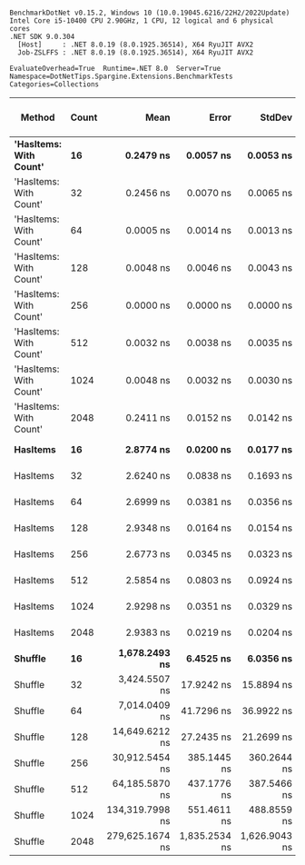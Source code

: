 ```

BenchmarkDotNet v0.15.2, Windows 10 (10.0.19045.6216/22H2/2022Update)
Intel Core i5-10400 CPU 2.90GHz, 1 CPU, 12 logical and 6 physical cores
.NET SDK 9.0.304
  [Host]     : .NET 8.0.19 (8.0.1925.36514), X64 RyuJIT AVX2
  Job-ZSLFFS : .NET 8.0.19 (8.0.1925.36514), X64 RyuJIT AVX2

EvaluateOverhead=True  Runtime=.NET 8.0  Server=True  
Namespace=DotNetTips.Spargine.Extensions.BenchmarkTests  Categories=Collections  

```
| Method                 | Count | Mean            | Error         | StdDev        | StdErr      | Median          | Min             | Q1              | Q3              | Max             | Op/s                | CI99.9% Margin | Iterations | Kurtosis | MValue | Skewness | Rank | LogicalGroup | Baseline | Code Size | Exceptions | Completed Work Items | Lock Contentions | Gen0   | Allocated |
|----------------------- |------ |----------------:|--------------:|--------------:|------------:|----------------:|----------------:|----------------:|----------------:|----------------:|--------------------:|---------------:|-----------:|---------:|-------:|---------:|-----:|------------- |--------- |----------:|-----------:|---------------------:|-----------------:|-------:|----------:|
| **&#39;HasItems: With Count&#39;** | **16**    |       **0.2479 ns** |     **0.0057 ns** |     **0.0053 ns** |   **0.0014 ns** |       **0.2476 ns** |       **0.2371 ns** |       **0.2444 ns** |       **0.2505 ns** |       **0.2577 ns** |     **4,033,097,117.1** |       **7.499 ns** |      **15.00** |    **2.620** |  **2.000** |   **0.1138** |    **2** | *****            | **No**       |      **40 B** |          **-** |                    **-** |                **-** |      **-** |         **-** |
| &#39;HasItems: With Count&#39; | 32    |       0.2456 ns |     0.0070 ns |     0.0065 ns |   0.0017 ns |       0.2454 ns |       0.2265 ns |       0.2437 ns |       0.2497 ns |       0.2538 ns |     4,071,915,784.6 |       7.499 ns |      15.00 |    5.282 |  2.000 |  -1.3820 |    2 | *            | No       |      40 B |          - |                    - |                - |      - |         - |
| &#39;HasItems: With Count&#39; | 64    |       0.0005 ns |     0.0014 ns |     0.0013 ns |   0.0003 ns |       0.0000 ns |       0.0000 ns |       0.0000 ns |       0.0000 ns |       0.0048 ns | 2,135,694,613,732.2 |       7.500 ns |      15.00 |    9.173 |  2.000 |   2.6649 |    1 | *            | No       |      40 B |          - |                    - |                - |      - |         - |
| &#39;HasItems: With Count&#39; | 128   |       0.0048 ns |     0.0046 ns |     0.0043 ns |   0.0011 ns |       0.0040 ns |       0.0000 ns |       0.0007 ns |       0.0085 ns |       0.0116 ns |   208,021,235,408.5 |       7.499 ns |      15.00 |    1.448 |  3.111 |   0.2924 |    1 | *            | No       |      40 B |          - |                    - |                - |      - |         - |
| &#39;HasItems: With Count&#39; | 256   |       0.0000 ns |     0.0000 ns |     0.0000 ns |   0.0000 ns |       0.0000 ns |       0.0000 ns |       0.0000 ns |       0.0000 ns |       0.0000 ns |            Infinity |       7.500 ns |      15.00 |       NA |  2.000 |       NA |    1 | *            | No       |      40 B |          - |                    - |                - |      - |         - |
| &#39;HasItems: With Count&#39; | 512   |       0.0032 ns |     0.0038 ns |     0.0035 ns |   0.0009 ns |       0.0028 ns |       0.0000 ns |       0.0000 ns |       0.0055 ns |       0.0110 ns |   311,867,109,181.7 |       7.500 ns |      15.00 |    2.225 |  2.000 |   0.7153 |    1 | *            | No       |      40 B |          - |                    - |                - |      - |         - |
| &#39;HasItems: With Count&#39; | 1024  |       0.0048 ns |     0.0032 ns |     0.0030 ns |   0.0008 ns |       0.0046 ns |       0.0001 ns |       0.0033 ns |       0.0061 ns |       0.0101 ns |   206,785,735,415.0 |       7.500 ns |      15.00 |    1.974 |  2.667 |   0.1636 |    1 | *            | No       |      40 B |          - |                    - |                - |      - |         - |
| &#39;HasItems: With Count&#39; | 2048  |       0.2411 ns |     0.0152 ns |     0.0142 ns |   0.0037 ns |       0.2450 ns |       0.2173 ns |       0.2286 ns |       0.2501 ns |       0.2673 ns |     4,146,850,851.4 |       7.498 ns |      15.00 |    1.852 |  2.000 |   0.1234 |    2 | *            | No       |      40 B |          - |                    - |                - |      - |         - |
| **HasItems**               | **16**    |       **2.8774 ns** |     **0.0200 ns** |     **0.0177 ns** |   **0.0047 ns** |       **2.8742 ns** |       **2.8499 ns** |       **2.8706 ns** |       **2.8854 ns** |       **2.9145 ns** |       **347,540,531.7** |       **6.998 ns** |      **14.00** |    **2.357** |  **2.000** |   **0.3661** |    **4** | *****            | **No**       |     **159 B** |          **-** |                    **-** |                **-** |      **-** |         **-** |
| HasItems               | 32    |       2.6240 ns |     0.0838 ns |     0.1693 ns |   0.0239 ns |       2.6891 ns |       2.3050 ns |       2.4737 ns |       2.7605 ns |       2.7985 ns |       381,104,802.7 |      24.988 ns |      50.00 |    1.965 |  2.733 |  -0.7874 |    3 | *            | No       |     159 B |          - |                    - |                - |      - |         - |
| HasItems               | 64    |       2.6999 ns |     0.0381 ns |     0.0356 ns |   0.0092 ns |       2.7002 ns |       2.6454 ns |       2.6725 ns |       2.7209 ns |       2.7861 ns |       370,379,131.7 |       7.495 ns |      15.00 |    2.930 |  2.000 |   0.6259 |    3 | *            | No       |     159 B |          - |                    - |                - |      - |         - |
| HasItems               | 128   |       2.9348 ns |     0.0164 ns |     0.0154 ns |   0.0040 ns |       2.9354 ns |       2.9018 ns |       2.9242 ns |       2.9453 ns |       2.9618 ns |       340,741,243.0 |       7.498 ns |      15.00 |    2.427 |  2.000 |  -0.2482 |    4 | *            | No       |     159 B |          - |                    - |                - |      - |         - |
| HasItems               | 256   |       2.6773 ns |     0.0345 ns |     0.0323 ns |   0.0083 ns |       2.6784 ns |       2.6132 ns |       2.6618 ns |       2.7001 ns |       2.7245 ns |       373,511,274.1 |       7.496 ns |      15.00 |    2.357 |  2.000 |  -0.5407 |    3 | *            | No       |     159 B |          - |                    - |                - |      - |         - |
| HasItems               | 512   |       2.5854 ns |     0.0803 ns |     0.0924 ns |   0.0207 ns |       2.6294 ns |       2.4582 ns |       2.4841 ns |       2.6472 ns |       2.7562 ns |       386,787,315.3 |       9.990 ns |      20.00 |    1.510 |  3.800 |   0.0004 |    3 | *            | No       |     159 B |          - |                    - |                - |      - |         - |
| HasItems               | 1024  |       2.9298 ns |     0.0351 ns |     0.0329 ns |   0.0085 ns |       2.9308 ns |       2.8516 ns |       2.9182 ns |       2.9552 ns |       2.9742 ns |       341,324,004.9 |       7.496 ns |      15.00 |    2.878 |  2.000 |  -0.6971 |    4 | *            | No       |     159 B |          - |                    - |                - |      - |         - |
| HasItems               | 2048  |       2.9383 ns |     0.0219 ns |     0.0204 ns |   0.0053 ns |       2.9400 ns |       2.8939 ns |       2.9254 ns |       2.9561 ns |       2.9653 ns |       340,333,372.1 |       7.497 ns |      15.00 |    2.205 |  2.000 |  -0.5462 |    4 | *            | No       |     159 B |          - |                    - |                - |      - |         - |
| **Shuffle**                | **16**    |   **1,678.2493 ns** |     **6.4525 ns** |     **6.0356 ns** |   **1.5584 ns** |   **1,679.4088 ns** |   **1,667.0509 ns** |   **1,673.6178 ns** |   **1,682.3700 ns** |   **1,687.8963 ns** |           **595,859.0** |       **6.721 ns** |      **15.00** |    **1.804** |  **2.000** |  **-0.1639** |    **5** | *****            | **No**       |     **621 B** |          **-** |                    **-** |                **-** | **0.0076** |     **704 B** |
| Shuffle                | 32    |   3,424.5507 ns |    17.9242 ns |    15.8894 ns |   4.2466 ns |   3,422.3722 ns |   3,391.9090 ns |   3,415.8272 ns |   3,435.2674 ns |   3,451.6876 ns |           292,009.1 |       4.877 ns |      14.00 |    2.324 |  2.000 |  -0.0966 |    6 | *            | No       |     621 B |          - |                    - |                - | 0.0114 |    1088 B |
| Shuffle                | 64    |   7,014.0409 ns |    41.7296 ns |    36.9922 ns |   9.8866 ns |   6,998.1602 ns |   6,965.1207 ns |   6,990.6523 ns |   7,037.4432 ns |   7,086.7393 ns |           142,571.2 |       2.057 ns |      14.00 |    2.035 |  2.000 |   0.7318 |    7 | *            | No       |     621 B |          - |                    - |                - | 0.0153 |    1856 B |
| Shuffle                | 128   |  14,649.6212 ns |    27.2435 ns |    21.2699 ns |   6.1401 ns |  14,651.2947 ns |  14,613.0508 ns |  14,636.9511 ns |  14,658.1799 ns |  14,697.4014 ns |            68,261.2 |       2.930 ns |      12.00 |    3.000 |  2.000 |   0.4369 |    8 | *            | No       |     621 B |          - |                    - |                - | 0.0305 |    3392 B |
| Shuffle                | 256   |  30,912.5454 ns |   385.1445 ns |   360.2644 ns |  93.0199 ns |  30,784.9457 ns |  30,359.9518 ns |  30,679.2114 ns |  31,241.3483 ns |  31,457.9681 ns |            32,349.3 |     -39.010 ns |      15.00 |    1.599 |  2.000 |   0.2224 |    9 | *            | No       |     621 B |          - |                    - |                - | 0.0610 |    6464 B |
| Shuffle                | 512   |  64,185.5870 ns |   437.1776 ns |   387.5466 ns | 103.5762 ns |  64,262.8174 ns |  63,426.2817 ns |  63,969.7876 ns |  64,470.5261 ns |  64,825.1099 ns |            15,579.8 |     -44.788 ns |      14.00 |    2.072 |  2.000 |  -0.3352 |   10 | *            | No       |     621 B |          - |                    - |                - | 0.1221 |   12608 B |
| Shuffle                | 1024  | 134,319.7998 ns |   551.4611 ns |   488.8559 ns | 130.6522 ns | 134,385.9619 ns | 133,595.0928 ns | 133,875.2625 ns | 134,602.0569 ns | 135,330.1514 ns |             7,444.9 |     -58.326 ns |      14.00 |    2.070 |  2.000 |   0.2490 |   11 | *            | No       |     621 B |          - |                    - |                - | 0.2441 |   24896 B |
| Shuffle                | 2048  | 279,625.1674 ns | 1,835.2534 ns | 1,626.9043 ns | 434.8085 ns | 279,391.7480 ns | 277,309.3506 ns | 278,728.5400 ns | 280,091.8335 ns | 282,803.0029 ns |             3,576.2 |    -210.404 ns |      14.00 |    2.489 |  2.000 |   0.7019 |   12 | *            | No       |     621 B |          - |                    - |                - | 0.4883 |   49472 B |
